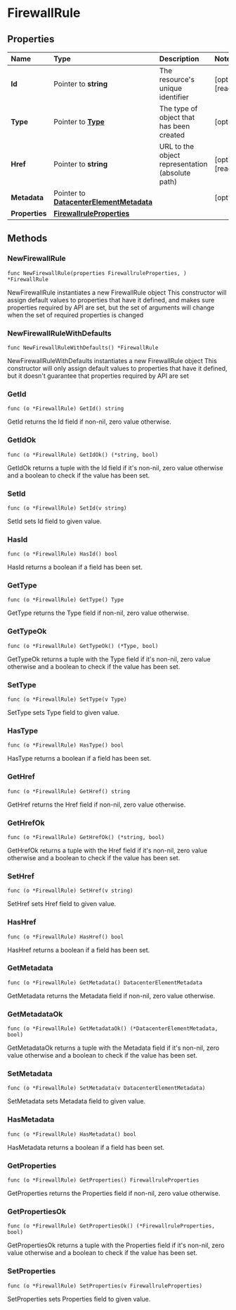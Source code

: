 # FirewallRule

## Properties

| Name | Type | Description | Notes |
| :--- | :--- | :--- | :--- |
| **Id** | Pointer to **string** | The resource's unique identifier | \[optional\] \[readonly\] |
| **Type** | Pointer to [**Type**](type.md) | The type of object that has been created | \[optional\] |
| **Href** | Pointer to **string** | URL to the object representation \(absolute path\) | \[optional\] \[readonly\] |
| **Metadata** | Pointer to [**DatacenterElementMetadata**](datacenterelementmetadata.md) |  | \[optional\] |
| **Properties** | [**FirewallruleProperties**](firewallruleproperties.md) |  |  |

## Methods

### NewFirewallRule

`func NewFirewallRule(properties FirewallruleProperties, ) *FirewallRule`

NewFirewallRule instantiates a new FirewallRule object This constructor will assign default values to properties that have it defined, and makes sure properties required by API are set, but the set of arguments will change when the set of required properties is changed

### NewFirewallRuleWithDefaults

`func NewFirewallRuleWithDefaults() *FirewallRule`

NewFirewallRuleWithDefaults instantiates a new FirewallRule object This constructor will only assign default values to properties that have it defined, but it doesn't guarantee that properties required by API are set

### GetId

`func (o *FirewallRule) GetId() string`

GetId returns the Id field if non-nil, zero value otherwise.

### GetIdOk

`func (o *FirewallRule) GetIdOk() (*string, bool)`

GetIdOk returns a tuple with the Id field if it's non-nil, zero value otherwise and a boolean to check if the value has been set.

### SetId

`func (o *FirewallRule) SetId(v string)`

SetId sets Id field to given value.

### HasId

`func (o *FirewallRule) HasId() bool`

HasId returns a boolean if a field has been set.

### GetType

`func (o *FirewallRule) GetType() Type`

GetType returns the Type field if non-nil, zero value otherwise.

### GetTypeOk

`func (o *FirewallRule) GetTypeOk() (*Type, bool)`

GetTypeOk returns a tuple with the Type field if it's non-nil, zero value otherwise and a boolean to check if the value has been set.

### SetType

`func (o *FirewallRule) SetType(v Type)`

SetType sets Type field to given value.

### HasType

`func (o *FirewallRule) HasType() bool`

HasType returns a boolean if a field has been set.

### GetHref

`func (o *FirewallRule) GetHref() string`

GetHref returns the Href field if non-nil, zero value otherwise.

### GetHrefOk

`func (o *FirewallRule) GetHrefOk() (*string, bool)`

GetHrefOk returns a tuple with the Href field if it's non-nil, zero value otherwise and a boolean to check if the value has been set.

### SetHref

`func (o *FirewallRule) SetHref(v string)`

SetHref sets Href field to given value.

### HasHref

`func (o *FirewallRule) HasHref() bool`

HasHref returns a boolean if a field has been set.

### GetMetadata

`func (o *FirewallRule) GetMetadata() DatacenterElementMetadata`

GetMetadata returns the Metadata field if non-nil, zero value otherwise.

### GetMetadataOk

`func (o *FirewallRule) GetMetadataOk() (*DatacenterElementMetadata, bool)`

GetMetadataOk returns a tuple with the Metadata field if it's non-nil, zero value otherwise and a boolean to check if the value has been set.

### SetMetadata

`func (o *FirewallRule) SetMetadata(v DatacenterElementMetadata)`

SetMetadata sets Metadata field to given value.

### HasMetadata

`func (o *FirewallRule) HasMetadata() bool`

HasMetadata returns a boolean if a field has been set.

### GetProperties

`func (o *FirewallRule) GetProperties() FirewallruleProperties`

GetProperties returns the Properties field if non-nil, zero value otherwise.

### GetPropertiesOk

`func (o *FirewallRule) GetPropertiesOk() (*FirewallruleProperties, bool)`

GetPropertiesOk returns a tuple with the Properties field if it's non-nil, zero value otherwise and a boolean to check if the value has been set.

### SetProperties

`func (o *FirewallRule) SetProperties(v FirewallruleProperties)`

SetProperties sets Properties field to given value.


